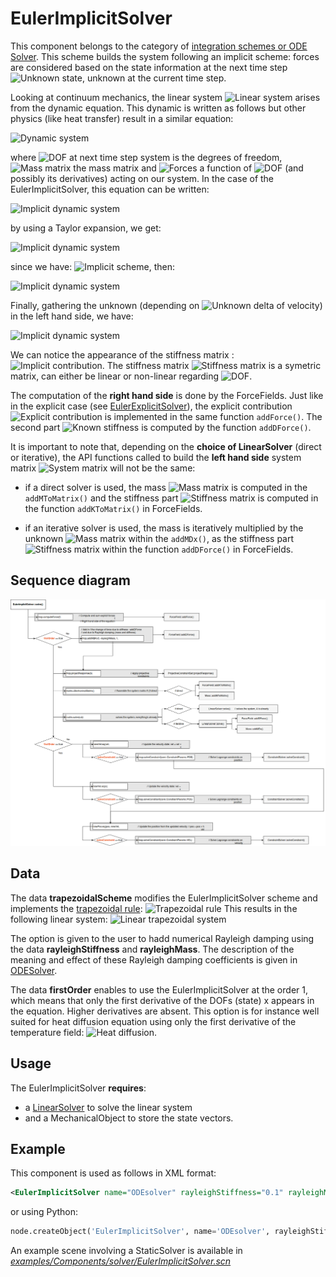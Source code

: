 EulerImplicitSolver  
===================

This component belongs to the category of [integration schemes or ODE Solver](https://www.sofa-framework.org/community/doc/main-principles/system-resolution/integration-schemes/). This scheme builds the system following an implicit scheme: forces are considered based on the state information at the next time step <img class="latex" src="https://latex.codecogs.com/png.latex?x(t+dt)" title="Unknown state"/>, unknown at the current time step.

Looking at continuum mechanics, the linear system <img class="latex" src="https://latex.codecogs.com/png.latex?$$\mathbf{A}x=b$$" title="Linear system" /> arises from the dynamic equation. This dynamic is written as follows but other physics (like heat transfer) result in a similar equation:

<img class="latex" src="https://latex.codecogs.com/png.latex?$$\mathbf{M}\Delta%20v=dt\left(f(x,t)\right)$$" title="Dynamic system" />

where <img class="latex" src="https://latex.codecogs.com/png.latex?$$x$$" title="DOF at next time step system" /> is the degrees of freedom, <img class="latex" src="https://latex.codecogs.com/png.latex?$$\mathbf{M}$$" title="Mass matrix" /> the mass matrix and <img class="latex" src="https://latex.codecogs.com/png.latex?$$f(x,t)$$" title="Forces" /> a function of <img class="latex" src="https://latex.codecogs.com/png.latex?$$x$$" title="DOF" /> (and possibly its derivatives) acting on our system. In the case of the EulerImplicitSolver, this equation can be written: 

<img class="latex" src="https://latex.codecogs.com/png.latex?$$\mathbf{M}%20\Delta%20v=dt%20\cdot%20f(x(t+dt))$$" title="Implicit dynamic system" />

by using a Taylor expansion, we get:

<img class="latex" src="https://latex.codecogs.com/png.latex?$$\mathbf{M}%20\Delta%20v=dt%20\cdot%20\left(%20f(x(t)+\cdot%20\frac{\partial%20f}{\partial%20x}%20\Delta%20x%20\right)$$" title="Implicit dynamic system" />

since we have: <img class="latex" src="https://latex.codecogs.com/png.latex?$$\Delta%20x=dt(v(t)+\Delta%20v)$$" title="Implicit scheme" />, then:

<img class="latex" src="https://latex.codecogs.com/png.latex?$$\mathbf{M}\Delta%20v=dt\cdot%20\left(%20f(x(t)+dt\cdot%20\frac{\partial%20f}{\partial%20x}v(t)+dt\cdot%20\frac{\partial%20f}{\partial%20x}%20\Delta%20v%20\right)$$" title="Implicit dynamic system" />

Finally, gathering the unknown (depending on <img class="latex" src="https://latex.codecogs.com/png.latex?$$\Delta%20v$$" title="Unknown delta of velocity" />) in the left hand side, we have:

<img class="latex" src="https://latex.codecogs.com/png.latex?$$\left(%20\mathbf{M}-dt^2%20\cdot%20\frac{\partial%20f}{\partial%20x}%20\right)%20\Delta%20v=dt\cdot%20f(x(t)+dt^2\cdot%20\frac{\partial%20f}{\partial%20x}v(t)$$" title="Implicit dynamic system" />

We can notice the appearance of the stiffness matrix : <img class="latex" src="https://latex.codecogs.com/png.latex?$$\mathbf{K}_{ij}=\textstyle\frac{\partial%20f_i}{\partial%20x_j}$$" title="Implicit contribution" />. The stiffness matrix <img class="latex" src="https://latex.codecogs.com/png.latex?$$\mathbf{K}$$" title="Stiffness matrix" /> is a symetric matrix, can either be linear or non-linear regarding <img class="latex" src="https://latex.codecogs.com/png.latex?$$x$$" title="DOF" />.

The computation of the **right hand side** is done by the ForceFields. Just like in the explicit case (see [EulerExplicitSolver](https://www.sofa-framework.org/community/doc/using-sofa/components/odesolver/eulerexplicitsolver/)), the explicit contribution <img class="latex" src="https://latex.codecogs.com/png.latex?$$dt\left(f(x(t))\right)$$" title="Explicit contribution" /> is implemented in the same function `addForce()`. The second part <img class="latex" src="https://latex.codecogs.com/png.latex?$$dt^2\cdot%20\frac{\partial%20f}{\partial%20x}v(t)$$" title="Known stiffness" /> is computed by the function `addDForce()`.

It is important to note that, depending on the **choice of LinearSolver** (direct or iterative), the API functions called to build the **left hand side** system matrix <img class="latex" src="https://latex.codecogs.com/png.latex?$$\mathbf{A}=\left(%20M-dt^2%20\cdot%20\frac{\partial%20f}{\partial%20x}%20\right)$$" title="System matrix" /> will not be the same:

  - if a direct solver is used, the mass <img class="latex" src="https://latex.codecogs.com/png.latex?$$\mathbf{M}$$" title="Mass matrix" /> is computed in the `addMToMatrix()` and the stiffness part <img class="latex" src="https://latex.codecogs.com/png.latex?$$-dt^2%20\cdot%20\frac{\partial%20f}{\partial%20x}$$" title="Stiffness matrix" /> is computed in the function `addKToMatrix()` in ForceFields.

  - if an iterative solver is used, the mass is iteratively multiplied by the unknown <img class="latex" src="https://latex.codecogs.com/png.latex?$$\mathbf{M}%20\Delta%20v$$" title="Mass matrix" /> within the `addMDx()`, as the stiffness part <img class="latex" src="https://latex.codecogs.com/png.latex?$$-dt^2%20\cdot%20\frac{\partial%20f}{\partial%20x}%20\Delta%20v$$" title="Stiffness matrix" /> within the function `addDForce()` in ForceFields.


Sequence diagram
----------------

<a href="https://github.com/sofa-framework/doc/blob/master/Images/integrationscheme/EulerImplicitSolver.png?raw=true"><img src="https://github.com/sofa-framework/doc/blob/master/Images/integrationscheme/EulerImplicitSolver.png?raw=true" title="Flow diagram for the EulerImplicitSolver"/></a>


Data  
----

The data **trapezoidalScheme** modifies the EulerImplicitSolver scheme and implements the [trapezoidal rule](https://en.wikipedia.org/wiki/Trapezoidal_rule):
<img class="latex" src="https://latex.codecogs.com/png.latex?$$y_{n+1}-y_n=\frac{dt}{2}(f(y_{n+1})+f(y_n))$$" title="Trapezoidal rule" />
This results in the following linear system:
<img class="latex" src="https://latex.codecogs.com/png.latex?$$\left(%20\mathbf{M}-\frac{dt^2}{2}%20\frac{\partial%20f}{\partial%20x}\right)%20\Delta%20v=dt\cdot%20f(x(t))+\frac{dt^2}{2}\cdot%20\frac{\partial%20f}{\partial%20x}v(t)$$" title="Linear trapezoidal system" />

The option is given to the user to hadd numerical Rayleigh damping using the data **rayleighStiffness** and **rayleighMass**. The description of the meaning and effect of these Rayleigh damping coefficients is given in [ODESolver](https://www.sofa-framework.org/community/doc/main-principles/system-resolution/integration-schemes/#rayleigh-damping).

The data **firstOrder** enables to use the EulerImplicitSolver at the order 1, which means that only the first derivative of the DOFs (state) x appears in the equation. Higher derivatives are absent. This option is for instance well suited for heat diffusion equation using only the first derivative of the temperature field: <img class="latex" src="https://latex.codecogs.com/png.latex?$$M\frac{\partial%20T}{\partial%20t}=\Delta%20T$$" title="Heat diffusion" />.



Usage  
-----  

The EulerImplicitSolver **requires**:

- a [LinearSolver](https://www.sofa-framework.org/community/doc/main-principles/system-resolution/linear-solvers/) to solve the linear system
- and a MechanicalObject to store the state vectors.


 
Example  
-------  
 
This component is used as follows in XML format:  
 
``` xml  
<EulerImplicitSolver name="ODEsolver" rayleighStiffness="0.1" rayleighMass="0.1" />
```  
 
or using Python:  
 
``` python  
node.createObject('EulerImplicitSolver', name='ODEsolver', rayleighStiffness='0.1' rayleighMass='0.1')  
```  
 
An example scene involving a StaticSolver is available in [*examples/Components/solver/EulerImplicitSolver.scn*](https://github.com/sofa-framework/sofa/blob/master/examples/Components/solver/EulerImplicitSolver.scn)